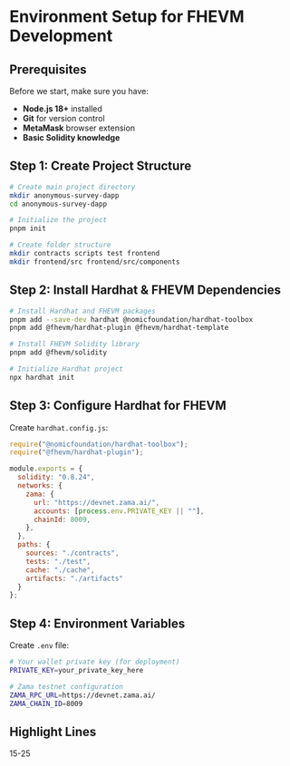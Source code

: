 # Environment Setup for FHEVM Development

## Prerequisites
Before we start, make sure you have:
- **Node.js 18+** installed
- **Git** for version control
- **MetaMask** browser extension
- **Basic Solidity knowledge**

## Step 1: Create Project Structure

```bash
# Create main project directory
mkdir anonymous-survey-dapp
cd anonymous-survey-dapp

# Initialize the project
pnpm init

# Create folder structure
mkdir contracts scripts test frontend
mkdir frontend/src frontend/src/components
```

## Step 2: Install Hardhat & FHEVM Dependencies

```bash
# Install Hardhat and FHEVM packages
pnpm add --save-dev hardhat @nomicfoundation/hardhat-toolbox
pnpm add @fhevm/hardhat-plugin @fhevm/hardhat-template

# Install FHEVM Solidity library
pnpm add @fhevm/solidity

# Initialize Hardhat project
npx hardhat init
```

## Step 3: Configure Hardhat for FHEVM

Create `hardhat.config.js`:

```javascript
require("@nomicfoundation/hardhat-toolbox");
require("@fhevm/hardhat-plugin");

module.exports = {
  solidity: "0.8.24",
  networks: {
    zama: {
      url: "https://devnet.zama.ai/",
      accounts: [process.env.PRIVATE_KEY || ""],
      chainId: 8009,
    },
  },
  paths: {
    sources: "./contracts",
    tests: "./test",
    cache: "./cache",
    artifacts: "./artifacts"
  }
};
```

## Step 4: Environment Variables

Create `.env` file:

```bash
# Your wallet private key (for deployment)
PRIVATE_KEY=your_private_key_here

# Zama testnet configuration
ZAMA_RPC_URL=https://devnet.zama.ai/
ZAMA_CHAIN_ID=8009
```

## Highlight Lines
15-25